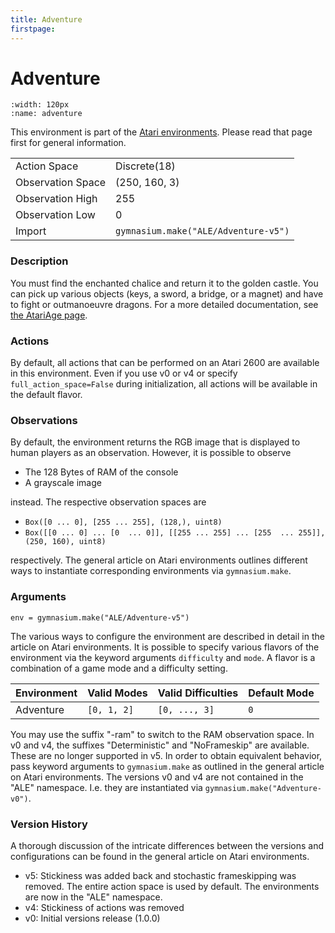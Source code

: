 ```yaml
---
title: Adventure
firstpage:
---
```


# Adventure

```{figure} ../../_static/videos/atari/adventure.gif 
:width: 120px
:name: adventure
```

This environment is part of the <a href='..'>Atari environments</a>. Please read that page first for general information.

|                   |                                |
|-------------------|--------------------------------|
| Action Space      | Discrete(18)                   |
| Observation Space | (250, 160, 3)                  |
| Observation High  | 255                            |
| Observation Low   | 0                              |
| Import            | `gymnasium.make("ALE/Adventure-v5")` | 

### Description
You must find the enchanted chalice and return it to the golden castle. You can pick up various objects (keys, a sword,
a bridge, or a magnet) and have to fight or outmanoeuvre dragons.
For a more detailed documentation, see [the AtariAge page](https://atariage.com/manual_html_page.php?SoftwareLabelID=1).

### Actions
By default, all actions that can be performed on an Atari 2600 are available in this environment.
Even if you use v0 or v4 or specify `full_action_space=False` during initialization, all actions 
will be available in the default flavor.


### Observations
By default, the environment returns the RGB image that is displayed to human players as an observation. However, it is
possible to observe
- The 128 Bytes of RAM of the console
- A grayscale image

instead. The respective observation spaces are
- `Box([0 ... 0], [255 ... 255], (128,), uint8)`
- `Box([[0 ... 0]
 ...
 [0  ... 0]], [[255 ... 255]
 ...
 [255  ... 255]], (250, 160), uint8)
`

respectively. The general article on Atari environments outlines different ways to instantiate corresponding environments
via `gymnasium.make`.


### Arguments

```
env = gymnasium.make("ALE/Adventure-v5")
```

The various ways to configure the environment are described in detail in the article on Atari environments.
It is possible to specify various flavors of the environment via the keyword arguments `difficulty` and `mode`. 
A flavor is a combination of a game mode and a difficulty setting.

| Environment      | Valid Modes                                     | Valid Difficulties   | Default Mode   |
|------------------|-------------------------------------------------|----------------------|----------------|
| Adventure        | `[0, 1, 2]`                                     | `[0, ..., 3]`        | `0`            |

You may use the suffix "-ram" to switch to the RAM observation space. In v0 and v4, the suffixes "Deterministic" and "NoFrameskip" 
are available. These are no longer supported in v5. In order to obtain equivalent behavior, pass keyword arguments to `gymnasium.make` as outlined in 
the general article on Atari environments.
The versions v0 and v4 are not contained in the "ALE" namespace. I.e. they are instantiated via `gymnasium.make("Adventure-v0")`.

### Version History
A thorough discussion of the intricate differences between the versions and configurations can be found in the
general article on Atari environments. 

* v5: Stickiness was added back and stochastic frameskipping was removed. The entire action space is used by default. The environments are now in the "ALE" namespace.
* v4: Stickiness of actions was removed
* v0: Initial versions release (1.0.0)